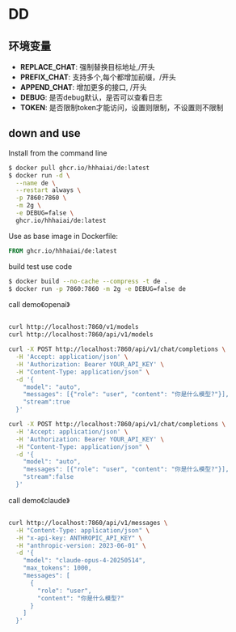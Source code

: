 # DD

## 环境变量

- **REPLACE_CHAT**: 强制替换目标地址,/开头
- **PREFIX_CHAT**:   支持多个,每个都增加前缀，/开头 
- **APPEND_CHAT**:  增加更多的接口, /开头
- **DEBUG**:  是否debug默认，是否可以查看日志
- **TOKEN**:  是否限制token才能访问，设置则限制，不设置则不限制

## down and use

Install from the command line
``` bash
$ docker pull ghcr.io/hhhaiai/de:latest
$ docker run -d \
  --name de \
  --restart always \
  -p 7860:7860 \
  -m 2g \
  -e DEBUG=false \
  ghcr.io/hhhaiai/de:latest
```
Use as base image in Dockerfile:
``` dockerfile
FROM ghcr.io/hhhaiai/de:latest
```

build test use code
``` bash
$ docker build --no-cache --compress -t de .
$ docker run -p 7860:7860 -m 2g -e DEBUG=false de
```


call demo《openai》

``` bash

curl http://localhost:7860/v1/models
curl http://localhost:7860/api/v1/models

curl -X POST http://localhost:7860/api/v1/chat/completions \
  -H 'Accept: application/json' \
  -H 'Authorization: Bearer YOUR_API_KEY' \
  -H "Content-Type: application/json" \
  -d '{
    "model": "auto",
    "messages": [{"role": "user", "content": "你是什么模型?"}],
    "stream":true
  }'

curl -X POST http://localhost:7860/api/v1/chat/completions \
  -H 'Accept: application/json' \
  -H 'Authorization: Bearer YOUR_API_KEY' \
  -H "Content-Type: application/json" \
  -d '{
    "model": "auto",
    "messages": [{"role": "user", "content": "你是什么模型?"}],
    "stream":false
  }'

```


call demo《claude》

``` bash 

curl http://localhost:7860/api/v1/messages \
  -H "Content-Type: application/json" \
  -H "x-api-key: ANTHROPIC_API_KEY" \
  -H "anthropic-version: 2023-06-01" \
  -d '{
    "model": "claude-opus-4-20250514",
    "max_tokens": 1000,
    "messages": [
      {
        "role": "user", 
        "content": "你是什么模型?"
      }
    ]
  }'


```
